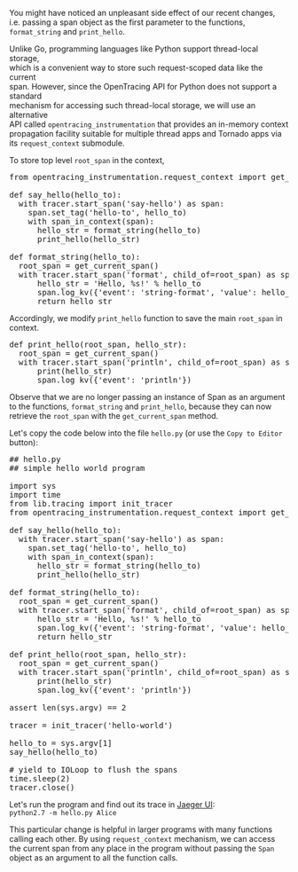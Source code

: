 You might have noticed an unpleasant side effect of our recent changes,  
i.e. passing a span object as the first parameter to the functions,  
`format_string` and `print_hello`.

Unlike Go, programming languages like Python support thread-local storage,  
which is a convenient way to store such request-scoped data like the current  
span. However, since the OpenTracing API for Python does not support a standard  
mechanism for accessing such thread-local storage, we will use an alternative  
API called `opentracing_instrumentation` that provides an in-memory context  
propagation facility suitable for multiple thread apps and Tornado apps via  
its `request_context` submodule.

To store top level `root_span` in the context,

<pre class="file">
from opentracing_instrumentation.request_context import get_current_span, span_in_context

def say_hello(hello_to):
  with tracer.start_span('say-hello') as span:
    span.set_tag('hello-to', hello_to)
    with span_in_context(span):
      hello_str = format_string(hello_to)
      print_hello(hello_str)

def format_string(hello_to):
  root_span = get_current_span()
  with tracer.start_span('format', child_of=root_span) as span:
      hello_str = 'Hello, %s!' % hello_to
      span.log_kv({'event': 'string-format', 'value': hello_str})
      return hello_str
</pre>

Accordingly, we modify `print_hello` function to save the main `root_span` in context.

<pre class="file">
def print_hello(root_span, hello_str):
  root_span = get_current_span()
  with tracer.start_span('println', child_of=root_span) as span:
      print(hello_str)
      span.log_kv({'event': 'println'})
</pre>

Observe that we are no longer passing an instance of Span as an argument  
to the functions, `format_string` and `print_hello`, because they can now  
retrieve the `root_span` with the `get_current_span` method.

Let's copy the code below into the file `hello.py` (or use the `Copy to Editor` button):

<pre class="file" data-filename="exercise/hello.py" data-target="replace">
## hello.py
## simple hello world program

import sys
import time
from lib.tracing import init_tracer
from opentracing_instrumentation.request_context import get_current_span, span_in_context

def say_hello(hello_to):
  with tracer.start_span('say-hello') as span:
    span.set_tag('hello-to', hello_to)
    with span_in_context(span):
      hello_str = format_string(hello_to)
      print_hello(hello_str)

def format_string(hello_to):
  root_span = get_current_span()
  with tracer.start_span('format', child_of=root_span) as span:
      hello_str = 'Hello, %s!' % hello_to
      span.log_kv({'event': 'string-format', 'value': hello_str})
      return hello_str

def print_hello(root_span, hello_str):
  root_span = get_current_span()
  with tracer.start_span('println', child_of=root_span) as span:
      print(hello_str)
      span.log_kv({'event': 'println'})

assert len(sys.argv) == 2

tracer = init_tracer('hello-world')

hello_to = sys.argv[1]
say_hello(hello_to)

# yield to IOLoop to flush the spans
time.sleep(2)
tracer.close()
</pre>

Let's run the program and find out its trace in [Jaeger UI](https://[[HOST_SUBDOMAIN]]-16686-[[KATACODA_HOST]].environments.katacoda.com/search?service=hello-world&operation=say-hello):    
`python2.7 -m hello.py Alice`

This particular change is helpful in larger programs with many functions  
calling each other. By using `request_context` mechanism, we can access  
the current span from any place in the program without passing the `Span`  
object as an argument to all the function calls.
